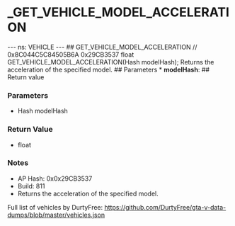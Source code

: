 # _GET_VEHICLE_MODEL_ACCELERATION

--- ns: VEHICLE --- ## GET_VEHICLE_MODEL_ACCELERATION  // 0x8C044C5C84505B6A 0x29CB3537 float GET_VEHICLE_MODEL_ACCELERATION(Hash modelHash);  Returns the acceleration of the specified model.  ## Parameters * **modelHash**:  ## Return value

### Parameters
* Hash modelHash

### Return Value
* float

### Notes
* AP Hash: 0x0x29CB3537
* Build: 811
* Returns the acceleration of the specified model.

Full list of vehicles by DurtyFree: https://github.com/DurtyFree/gta-v-data-dumps/blob/master/vehicles.json

